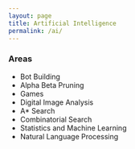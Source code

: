 ```yaml
---
layout: page
title: Artificial Intelligence
permalink: /ai/
---
```


### Areas

- Bot Building
- Alpha Beta Pruning
- Games
- Digital Image Analysis
- A* Search
- Combinatorial Search
- Statistics and Machine Learning
- Natural Language Processing
